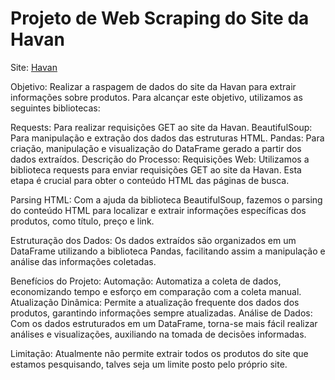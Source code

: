 # **Projeto de Web Scraping do Site da Havan**
Site: [Havan](https://www.havan.com.br/)

Objetivo: Realizar a raspagem de dados do site da Havan para extrair informações sobre produtos. Para alcançar este objetivo, utilizamos as seguintes bibliotecas:

Requests: Para realizar requisições GET ao site da Havan.
BeautifulSoup: Para manipulação e extração dos dados das estruturas HTML.
Pandas: Para criação, manipulação e visualização do DataFrame gerado a partir dos dados extraídos.
Descrição do Processo:
Requisições Web: Utilizamos a biblioteca requests para enviar requisições GET ao site da Havan. Esta etapa é crucial para obter o conteúdo HTML das páginas de busca.

Parsing HTML: Com a ajuda da biblioteca BeautifulSoup, fazemos o parsing do conteúdo HTML para localizar e extrair informações específicas dos produtos, como título, preço e link.

Estruturação dos Dados: Os dados extraídos são organizados em um DataFrame utilizando a biblioteca Pandas, facilitando assim a manipulação e análise das informações coletadas.

Benefícios do Projeto:
Automação: Automatiza a coleta de dados, economizando tempo e esforço em comparação com a coleta manual.
Atualização Dinâmica: Permite a atualização frequente dos dados dos produtos, garantindo informações sempre atualizadas.
Análise de Dados: Com os dados estruturados em um DataFrame, torna-se mais fácil realizar análises e visualizações, auxiliando na tomada de decisões informadas.

Limitação:
Atualmente não permite extrair todos os produtos do site que estamos pesquisando, talves seja um limite posto pelo próprio site.
